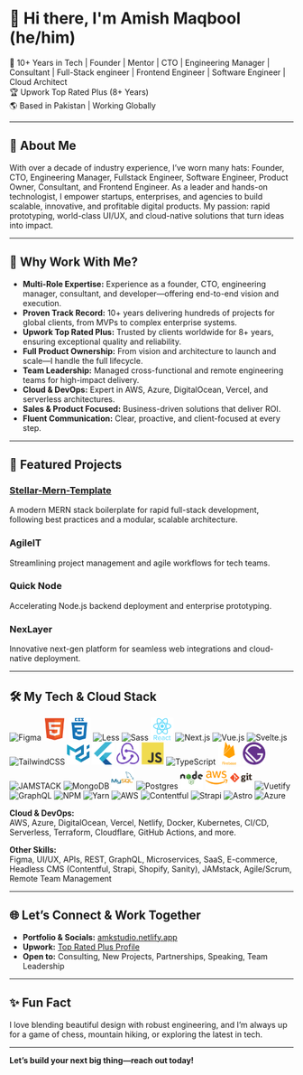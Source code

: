 # 👋 Hi there, I'm Amish Maqbool (he/him)

🌟 10+ Years in Tech | Founder  | Mentor | CTO | Engineering Manager | Consultant | Full-Stack engineer | Frontend Engineer | Software Engineer | Cloud Architect  
🏆 Upwork Top Rated Plus (8+ Years)  
🌎 Based in Pakistan | Working Globally

---

## 🚀 About Me

With over a decade of industry experience, I’ve worn many hats: Founder, CTO, Engineering Manager, Fullstack Engineer, Software Engineer, Product Owner, Consultant, and Frontend Engineer. As a leader and hands-on technologist, I empower startups, enterprises, and agencies to build scalable, innovative, and profitable digital products. My passion: rapid prototyping, world-class UI/UX, and cloud-native solutions that turn ideas into impact.

---

## 💼 Why Work With Me?

- **Multi-Role Expertise:** Experience as a founder, CTO, engineering manager, consultant, and developer—offering end-to-end vision and execution.
- **Proven Track Record:** 10+ years delivering hundreds of projects for global clients, from MVPs to complex enterprise systems.
- **Upwork Top Rated Plus:** Trusted by clients worldwide for 8+ years, ensuring exceptional quality and reliability.
- **Full Product Ownership:** From vision and architecture to launch and scale—I handle the full lifecycle.
- **Team Leadership:** Managed cross-functional and remote engineering teams for high-impact delivery.
- **Cloud & DevOps:** Expert in AWS, Azure, DigitalOcean, Vercel, and serverless architectures.
- **Sales & Product Focused:** Business-driven solutions that deliver ROI.
- **Fluent Communication:** Clear, proactive, and client-focused at every step.

---

## 🏅 Featured Projects

### [Stellar-Mern-Template](https://github.com/Amishmaqbool/Stellar-Mern-Template)
A modern MERN stack boilerplate for rapid full-stack development, following best practices and a modular, scalable architecture.

### AgileIT
Streamlining project management and agile workflows for tech teams.

### Quick Node
Accelerating Node.js backend deployment and enterprise prototyping.

### NexLayer
Innovative next-gen platform for seamless web integrations and cloud-native deployment.

---

## 🛠️ My Tech & Cloud Stack

<div>
  <img src="https://cdn.jsdelivr.net/gh/devicons/devicon/icons/figma/figma-original.svg" title="Figma" alt="Figma" width="40" height="40"/>
  <img src="https://github.com/devicons/devicon/blob/master/icons/html5/html5-original.svg" title="HTML5" alt="HTML" width="40" height="40"/>
  <img src="https://github.com/devicons/devicon/blob/master/icons/css3/css3-plain-wordmark.svg" title="CSS3" alt="CSS" width="40" height="40"/>
  <img src="https://cdn.jsdelivr.net/gh/devicons/devicon/icons/less/less-plain-wordmark.svg" title="Less" alt="Less" width="40" height="40"/>
  <img src="https://cdn.jsdelivr.net/gh/devicons/devicon/icons/sass/sass-original.svg" title="Sass" alt="Sass" width="40" height="40"/>
  <img src="https://github.com/devicons/devicon/blob/master/icons/react/react-original-wordmark.svg" title="React.js" alt="React" width="40" height="40"/>
  <img src="https://cdn.jsdelivr.net/gh/devicons/devicon/icons/nextjs/nextjs-original-wordmark.svg" title="Next.js" alt="Next.js" width="40" height="40"/>
  <img src="https://cdn.jsdelivr.net/gh/devicons/devicon/icons/vuejs/vuejs-original-wordmark.svg" title="Vue" alt="Vue.js" width="40" height="40"/>
  <img src="https://cdn.jsdelivr.net/gh/devicons/devicon/icons/svelte/svelte-original-wordmark.svg" title="Svelte" alt="Svelte.js" width="40" height="40"/>
  <img src="https://cdn.jsdelivr.net/gh/devicons/devicon/icons/tailwindcss/tailwindcss-original-wordmark.svg" title="TailwindCSS" alt="TailwindCSS" width="50" height="50"/>
  <img src="https://github.com/devicons/devicon/blob/master/icons/materialui/materialui-original.svg" title="Material UI" alt="Material UI" width="40" height="40"/>
  <img src="https://github.com/devicons/devicon/blob/master/icons/flutter/flutter-original.svg" title="Flutter" alt="Flutter" width="40" height="40"/>
  <img src="https://github.com/devicons/devicon/blob/master/icons/redux/redux-original.svg" title="Redux" alt="Redux" width="40" height="40"/>
  <img src="https://github.com/devicons/devicon/blob/master/icons/javascript/javascript-original.svg" title="JavaScript" alt="JavaScript" width="40" height="40"/>
  <img src="https://cdn.jsdelivr.net/gh/devicons/devicon/icons/typescript/typescript-original.svg" title="TypeScript" alt="TypeScript" width="40" height="40"/>
  <img src="https://github.com/devicons/devicon/blob/master/icons/firebase/firebase-plain-wordmark.svg" title="Firebase" alt="Firebase" width="40" height="40"/>
  <img src="https://github.com/devicons/devicon/blob/master/icons/gatsby/gatsby-original.svg" title="Gatsby.js" alt="Gatsby.js" width="40" height="40"/>
  <img src="https://cdn.jsdelivr.net/gh/devicons/devicon/icons/jamstack/jamstack-original-wordmark.svg" title="JAMSTACK" alt="JAMSTACK" width="40" height="40"/>
  <img src="https://cdn.jsdelivr.net/gh/devicons/devicon/icons/mongodb/mongodb-original.svg" title="MongoDB" alt="MongoDB" width="40" height="40"/>
  <img src="https://github.com/devicons/devicon/blob/master/icons/mysql/mysql-original-wordmark.svg" title="MySQL" alt="MySQL" width="40" height="40"/>
  <img src="https://cdn.jsdelivr.net/gh/devicons/devicon/icons/postgresql/postgresql-original-wordmark.svg" title="Postgres" alt="Postgres" width="40" height="40"/>
  <img src="https://github.com/devicons/devicon/blob/master/icons/nodejs/nodejs-original-wordmark.svg" title="NodeJS" alt="NodeJS" width="40" height="40"/>
  <img src="https://github.com/devicons/devicon/blob/master/icons/amazonwebservices/amazonwebservices-plain-wordmark.svg" title="AWS" alt="AWS" width="40" height="40"/>
  <img src="https://github.com/devicons/devicon/blob/master/icons/git/git-original-wordmark.svg" title="Git" alt="Git" width="40" height="40"/>
  <img src="https://cdn.jsdelivr.net/gh/devicons/devicon/icons/vuetify/vuetify-original.svg" title="Vuetify" alt="Vuetify" width="40" height="40"/>
  <img src="https://cdn.jsdelivr.net/gh/devicons/devicon/icons/graphql/graphql-plain.svg" title="GraphQL" alt="GraphQL" width="40" height="40"/>
  <img src="https://cdn.jsdelivr.net/gh/devicons/devicon/icons/npm/npm-original-wordmark.svg" title="NPM" alt="NPM" width="40" height="40"/>
  <img src="https://cdn.jsdelivr.net/gh/devicons/devicon/icons/yarn/yarn-original-wordmark.svg" title="Yarn" alt="Yarn" width="40" height="40"/>
  <img src="https://cdn.jsdelivr.net/gh/devicons/devicon/icons/amazonwebservices/amazonwebservices-original-wordmark.svg" title="AWS" alt="AWS" width="40" height="40"/>
  <img src="https://images.ctfassets.net/jtqsy5pye0zd/6wNuQ2xMvbw134rccObi0q/bf61badc6d6d9780609e541713f0bba6/Contentful_Logo_2.5_Dark.svg?w=384&q=100" title="ContentfulCMS" alt="Contentful" width="40" height="40"/>
  <img src="https://encrypted-tbn0.gstatic.com/images?q=tbn:ANd9GcQ-_185brbi3EySBAiV_LQAcmyRBnSvsQftXWDY1G49rg&s" title="Strapi" alt="Strapi" width="40" height="40"/>
  <img src="https://avatars.githubusercontent.com/u/44914786?s=48&v=4" title="Astro" alt="Astro" width="40" height="40"/>
  <img src="https://encrypted-tbn0.gstatic.com/images?q=tbn:ANd9GcSJVgGab_Gq7s6iO9LSaAGe2ALEmKK_yAQ3geW0NTBN8w&s" title="Azure" alt="Azure" width="40" height="40"/>
  <!-- Add more as you see fit -->
</div>

**Cloud & DevOps:**  
AWS, Azure, DigitalOcean, Vercel, Netlify, Docker, Kubernetes, CI/CD, Serverless, Terraform, Cloudflare, GitHub Actions, and more.

**Other Skills:**  
Figma, UI/UX, APIs, REST, GraphQL, Microservices, SaaS, E-commerce, Headless CMS (Contentful, Strapi, Shopify, Sanity), JAMstack, Agile/Scrum, Remote Team Management

---

## 🌐 Let’s Connect & Work Together

- **Portfolio & Socials:** [amkstudio.netlify.app](http://amkstudio.netlify.app)
- **Upwork:** [Top Rated Plus Profile](https://www.upwork.com/freelancers/~yourprofile)
- **Open to:** Consulting, New Projects, Partnerships, Speaking, Team Leadership

---

## ✨ Fun Fact

I love blending beautiful design with robust engineering, and I’m always up for a game of chess, mountain hiking, or exploring the latest in tech.

---

**Let’s build your next big thing—reach out today!**
